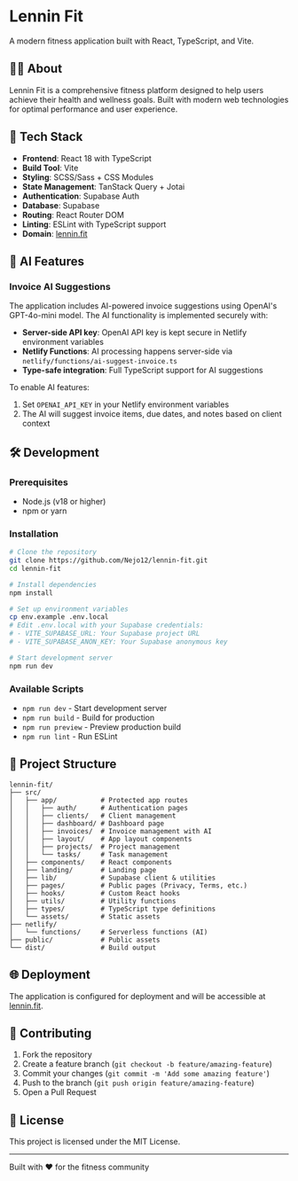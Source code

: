 # Lennin Fit

A modern fitness application built with React, TypeScript, and Vite.

## 🏃‍♂️ About

Lennin Fit is a comprehensive fitness platform designed to help users achieve their health and wellness goals. Built with modern web technologies for optimal performance and user experience.

## 🚀 Tech Stack

- **Frontend**: React 18 with TypeScript
- **Build Tool**: Vite
- **Styling**: SCSS/Sass + CSS Modules
- **State Management**: TanStack Query + Jotai
- **Authentication**: Supabase Auth
- **Database**: Supabase
- **Routing**: React Router DOM
- **Linting**: ESLint with TypeScript support
- **Domain**: [lennin.fit](https://lennin.fit)

## 🤖 AI Features

### Invoice AI Suggestions

The application includes AI-powered invoice suggestions using OpenAI's GPT-4o-mini model. The AI functionality is implemented securely with:

- **Server-side API key**: OpenAI API key is kept secure in Netlify environment variables
- **Netlify Functions**: AI processing happens server-side via `netlify/functions/ai-suggest-invoice.ts`
- **Type-safe integration**: Full TypeScript support for AI suggestions

To enable AI features:

1. Set `OPENAI_API_KEY` in your Netlify environment variables
2. The AI will suggest invoice items, due dates, and notes based on client context

## 🛠️ Development

### Prerequisites

- Node.js (v18 or higher)
- npm or yarn

### Installation

```bash
# Clone the repository
git clone https://github.com/Nejo12/lennin-fit.git
cd lennin-fit

# Install dependencies
npm install

# Set up environment variables
cp env.example .env.local
# Edit .env.local with your Supabase credentials:
# - VITE_SUPABASE_URL: Your Supabase project URL
# - VITE_SUPABASE_ANON_KEY: Your Supabase anonymous key

# Start development server
npm run dev
```

### Available Scripts

- `npm run dev` - Start development server
- `npm run build` - Build for production
- `npm run preview` - Preview production build
- `npm run lint` - Run ESLint

## 📁 Project Structure

```
lennin-fit/
├── src/
│   ├── app/           # Protected app routes
│   │   ├── auth/      # Authentication pages
│   │   ├── clients/   # Client management
│   │   ├── dashboard/ # Dashboard page
│   │   ├── invoices/  # Invoice management with AI
│   │   ├── layout/    # App layout components
│   │   ├── projects/  # Project management
│   │   └── tasks/     # Task management
│   ├── components/    # React components
│   ├── landing/       # Landing page
│   ├── lib/           # Supabase client & utilities
│   ├── pages/         # Public pages (Privacy, Terms, etc.)
│   ├── hooks/         # Custom React hooks
│   ├── utils/         # Utility functions
│   ├── types/         # TypeScript type definitions
│   └── assets/        # Static assets
├── netlify/
│   └── functions/     # Serverless functions (AI)
├── public/            # Public assets
└── dist/              # Build output
```

## 🌐 Deployment

The application is configured for deployment and will be accessible at [lennin.fit](https://lennin.fit).

## 🤝 Contributing

1. Fork the repository
2. Create a feature branch (`git checkout -b feature/amazing-feature`)
3. Commit your changes (`git commit -m 'Add some amazing feature'`)
4. Push to the branch (`git push origin feature/amazing-feature`)
5. Open a Pull Request

## 📄 License

This project is licensed under the MIT License.

---

Built with ❤️ for the fitness community
